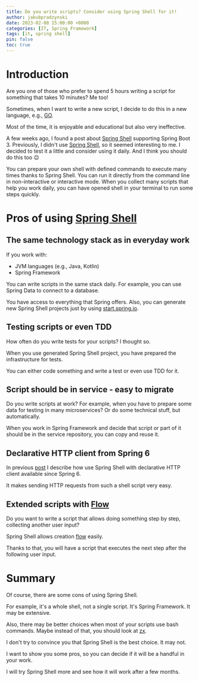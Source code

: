```yaml
---
title: Do you write scripts? Consider using Spring Shell for it!
author: jakubpradzynski
date: 2023-02-08 15:00:00 +0800
categories: [IT, Spring Framework]
tags: [it, spring shell]
pin: false
toc: true
---
```


# Introduction

Are you one of those who prefer to spend 5 hours writing a script for something that takes 10 minutes?
Me too!

Sometimes, when I want to write a new script, I decide to do this in a new language, e.g., [GO](https://go.dev/).

Most of the time, it is enjoyable and educational but also very ineffective.

A few weeks ago, I found a post about [Spring Shell](https://docs.spring.io/spring-shell/docs/3.0.0/docs/index.html#what-is-spring-shell) supporting
Spring Boot 3.
Previously, I didn't use [Spring Shell](https://docs.spring.io/spring-shell/docs/3.0.0/docs/index.html#what-is-spring-shell), so it seemed interesting
to me.
I decided to test it a little and consider using it daily. And I think you should do this too 😉

You can prepare your own shell with defined commands to execute many times thanks to Spring Shell.
You can run it directly from the command line in non-interactive or interactive mode.
When you collect many scripts that help you work daily, you can have opened shell in your terminal to run some steps quickly.

# Pros of using [Spring Shell](https://docs.spring.io/spring-shell/docs/3.0.0/docs/index.html#what-is-spring-shell)

## The same technology stack as in everyday work

If you work with:

- JVM languages (e.g., Java, Kotlin)
- Spring Framework

You can write scripts in the same stack daily.
For example, you can use Spring Data to connect to a database.

You have access to everything that Spring offers. Also, you can generate new Spring Shell projects just by
using [start.spring.io](https://start.spring.io).

## Testing scripts or even TDD

How often do you write tests for your scripts? I thought so.

When you use generated Spring Shell project, you have prepared the infrastructure for tests.

You can either code something and write a test or even use TDD for it.

## Script should be in service - easy to migrate

Do you write scripts at work? For example, when you have to prepare some data for testing in many microservices?
Or do some technical stuff, but automatically.

When you work in Spring Framework and decide that script or part of it should be in the service repository, you can copy and reuse it.

## Declarative HTTP client from Spring 6

In previous [post](https://jakubpradzynski.pl/posts/spring-shell-with-declarative-http-client-in-kotlin/) I describe how use Spring Shell with
declarative HTTP client available since Spring 6.

It makes sending HTTP requests from such a shell script very easy.

## Extended scripts with [Flow](https://docs.spring.io/spring-shell/docs/3.0.0/docs/index.html#using-shell-components-flow)

Do you want to write a script that allows doing something step by step, collecting another user input?

Spring Shell allows creation [flow](https://docs.spring.io/spring-shell/docs/3.0.0/docs/index.html#using-shell-components-flow) easily.

Thanks to that, you will have a script that executes the next step after the following user input.

# Summary

Of course, there are some cons of using Spring Shell.

For example, it's a whole shell, not a single script. It's Spring Framework. It may be extensive.

Also, there may be better choices when most of your scripts use bash commands.
Maybe instead of that, you should look at [zx](https://github.com/google/zx).

I don't try to convince you that Spring Shell is the best choice. It may not.

I want to show you some pros, so you can decide if it will be a handful in your work.

I will try Spring Shell more and see how it will work after a few months.
